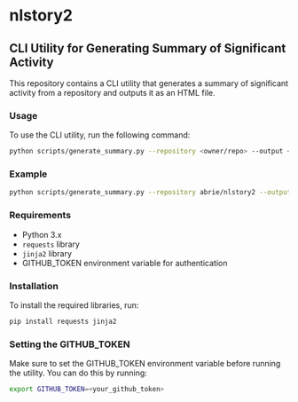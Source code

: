 # nlstory2

## CLI Utility for Generating Summary of Significant Activity

This repository contains a CLI utility that generates a summary of significant activity from a repository and outputs it as an HTML file.

### Usage

To use the CLI utility, run the following command:

```sh
python scripts/generate_summary.py --repository <owner/repo> --output <output_file>
```

### Example

```sh
python scripts/generate_summary.py --repository abrie/nlstory2 --output summary.html
```

### Requirements

- Python 3.x
- `requests` library
- `jinja2` library
- GITHUB_TOKEN environment variable for authentication

### Installation

To install the required libraries, run:

```sh
pip install requests jinja2
```

### Setting the GITHUB_TOKEN

Make sure to set the GITHUB_TOKEN environment variable before running the utility. You can do this by running:

```sh
export GITHUB_TOKEN=<your_github_token>
```
